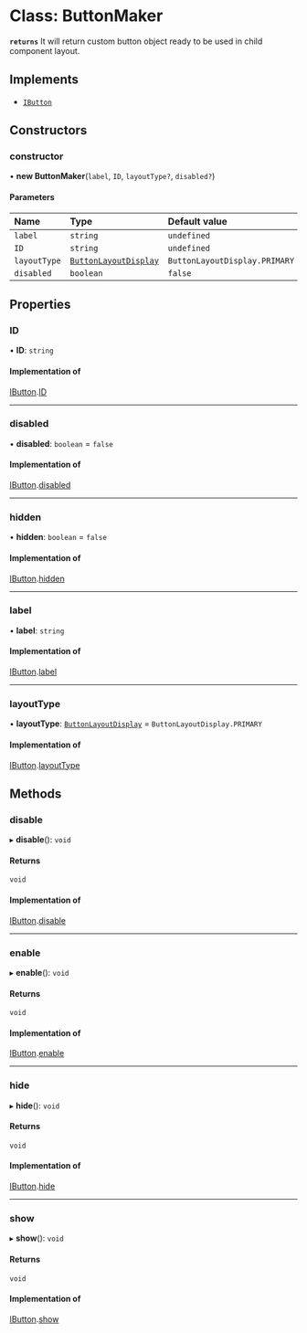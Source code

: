 # Class: ButtonMaker

**`returns`** It will return custom button object ready to be used in child component layout.

## Implements

- [`IButton`](#/documentation/Interface-IButton)

## Constructors

### constructor

• **new ButtonMaker**(`label`, `ID`, `layoutType?`, `disabled?`)

#### Parameters

| Name | Type | Default value |
| :------ | :------ | :------ |
| `label` | `string` | `undefined` |
| `ID` | `string` | `undefined` |
| `layoutType` | [`ButtonLayoutDisplay`](#/documentation/Enum-ButtonLayoutDisplay) | `ButtonLayoutDisplay.PRIMARY` |
| `disabled` | `boolean` | `false` |

## Properties

### ID

• **ID**: `string`

#### Implementation of

[IButton](#/documentation/Interface-IButton).[ID](#/documentation/Interface-IButton#id)

___

### disabled

• **disabled**: `boolean` = `false`

#### Implementation of

[IButton](#/documentation/Interface-IButton).[disabled](#/documentation/Interface-IButton#disabled)

___

### hidden

• **hidden**: `boolean` = `false`

#### Implementation of

[IButton](#/documentation/Interface-IButton).[hidden](#/documentation/Interface-IButton#hidden)

___

### label

• **label**: `string`

#### Implementation of

[IButton](#/documentation/Interface-IButton).[label](#/documentation/Interface-IButton#label)

___

### layoutType

• **layoutType**: [`ButtonLayoutDisplay`](#/documentation/Enum-ButtonLayoutDisplay) = `ButtonLayoutDisplay.PRIMARY`

#### Implementation of

[IButton](#/documentation/Interface-IButton).[layoutType](#/documentation/Interface-IButton#layouttype)

## Methods

### disable

▸ **disable**(): `void`

#### Returns

`void`

#### Implementation of

[IButton](#/documentation/Interface-IButton).[disable](#/documentation/Interface-IButton#disable)

___

### enable

▸ **enable**(): `void`

#### Returns

`void`

#### Implementation of

[IButton](#/documentation/Interface-IButton).[enable](#/documentation/Interface-IButton#enable)

___

### hide

▸ **hide**(): `void`

#### Returns

`void`

#### Implementation of

[IButton](#/documentation/Interface-IButton).[hide](#/documentation/Interface-IButton#hide)

___

### show

▸ **show**(): `void`

#### Returns

`void`

#### Implementation of

[IButton](#/documentation/Interface-IButton).[show](#/documentation/Interface-IButton#show)
